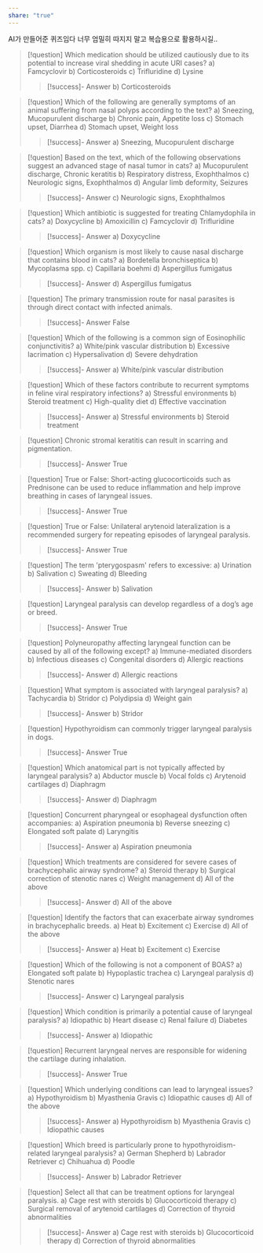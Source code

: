```yaml
---
share: "true"
---
```

AI가 만들어준 퀴즈임다
너무 엄밀히 따지지 말고 복습용으로 활용하시길..

> [!question] Which medication should be utilized cautiously due to its potential to increase viral shedding in acute URI cases?
> a) Famcyclovir
> b) Corticosteroids
> c) Trifluridine
> d) Lysine
>> [!success]- Answer
>> b) Corticosteroids

> [!question] Which of the following are generally symptoms of an animal suffering from nasal polyps according to the text?
> a) Sneezing, Mucopurulent discharge
> b) Chronic pain, Appetite loss
> c) Stomach upset, Diarrhea
> d) Stomach upset, Weight loss
>> [!success]- Answer
>> a) Sneezing, Mucopurulent discharge

> [!question] Based on the text, which of the following observations suggest an advanced stage of nasal tumor in cats?
> a) Mucopurulent discharge, Chronic keratitis
> b) Respiratory distress, Exophthalmos
> c) Neurologic signs, Exophthalmos
> d) Angular limb deformity, Seizures
>> [!success]- Answer
>> c) Neurologic signs, Exophthalmos

> [!question] Which antibiotic is suggested for treating Chlamydophila in cats?
> a) Doxycycline
> b) Amoxicillin
> c) Famcyclovir
> d) Trifluridine
>> [!success]- Answer
>> a) Doxycycline


> [!question] Which organism is most likely to cause nasal discharge that contains blood in cats?
> a) Bordetella bronchiseptica
> b) Mycoplasma spp.
> c) Capillaria boehmi
> d) Aspergillus fumigatus
>> [!success]- Answer
>> d) Aspergillus fumigatus

> [!question] The primary transmission route for nasal parasites is through direct contact with infected animals.
>> [!success]- Answer
>> False

> [!question] Which of the following is a common sign of Eosinophilic conjunctivitis?
> a) White/pink vascular distribution
> b) Excessive lacrimation
> c) Hypersalivation
> d) Severe dehydration
>> [!success]- Answer
>> a) White/pink vascular distribution

> [!question] Which of these factors contribute to recurrent symptoms in feline viral respiratory infections?
> a) Stressful environments
> b) Steroid treatment
> c) High-quality diet
> d) Effective vaccination
>> [!success]- Answer
>> a) Stressful environments
>> b) Steroid treatment

> [!question] Chronic stromal keratitis can result in scarring and pigmentation.
>> [!success]- Answer
>> True



> [!question] True or False: Short-acting glucocorticoids such as Prednisone can be used to reduce inflammation and help improve breathing in cases of laryngeal issues.
>> [!success]- Answer
>> True

> [!question] True or False: Unilateral arytenoid lateralization is a recommended surgery for repeating episodes of laryngeal paralysis.
>> [!success]- Answer
>> True




> [!question] The term 'pterygospasm' refers to excessive:
> a) Urination
> b) Salivation
> c) Sweating
> d) Bleeding
>> [!success]- Answer
>> b) Salivation

> [!question] Laryngeal paralysis can develop regardless of a dog’s age or breed.
>> [!success]- Answer
>> True

> [!question] Polyneuropathy affecting laryngeal function can be caused by all of the following except?
> a) Immune-mediated disorders
> b) Infectious diseases
> c) Congenital disorders
> d) Allergic reactions
>> [!success]- Answer
>> d) Allergic reactions

> [!question] What symptom is associated with laryngeal paralysis?
> a) Tachycardia
> b) Stridor
> c) Polydipsia
> d) Weight gain
>> [!success]- Answer
>> b) Stridor

> [!question] Hypothyroidism can commonly trigger laryngeal paralysis in dogs.
>> [!success]- Answer
>> True

> [!question] Which anatomical part is not typically affected by laryngeal paralysis?
> a) Abductor muscle
> b) Vocal folds
> c) Arytenoid cartilages
> d) Diaphragm
>> [!success]- Answer
>> d) Diaphragm

> [!question] Concurrent pharyngeal or esophageal dysfunction often accompanies:
> a) Aspiration pneumonia
> b) Reverse sneezing
> c) Elongated soft palate
> d) Laryngitis
>> [!success]- Answer
>> a) Aspiration pneumonia

> [!question] Which treatments are considered for severe cases of brachycephalic airway syndrome?
> a) Steroid therapy
> b) Surgical correction of stenotic nares
> c) Weight management
> d) All of the above
>> [!success]- Answer
>> d) All of the above

> [!question] Identify the factors that can exacerbate airway syndromes in brachycephalic breeds.
> a) Heat
> b) Excitement
> c) Exercise
> d) All of the above
>> [!success]- Answer
>> a) Heat
>> b) Excitement
>> c) Exercise

> [!question] Which of the following is not a component of BOAS?
> a) Elongated soft palate
> b) Hypoplastic trachea
> c) Laryngeal paralysis
> d) Stenotic nares
>> [!success]- Answer
>> c) Laryngeal paralysis

> [!question] Which condition is primarily a potential cause of laryngeal paralysis?
> a) Idiopathic
> b) Heart disease
> c) Renal failure
> d) Diabetes
>> [!success]- Answer
>> a) Idiopathic

> [!question] Recurrent laryngeal nerves are responsible for widening the cartilage during inhalation.
>> [!success]- Answer
>> True

> [!question] Which underlying conditions can lead to laryngeal issues?
> a) Hypothyroidism
> b) Myasthenia Gravis
> c) Idiopathic causes
> d) All of the above
>> [!success]- Answer
>> a) Hypothyroidism
>> b) Myasthenia Gravis
>> c) Idiopathic causes

> [!question] Which breed is particularly prone to hypothyroidism-related laryngeal paralysis?
> a) German Shepherd
> b) Labrador Retriever
> c) Chihuahua
> d) Poodle
>> [!success]- Answer
>> b) Labrador Retriever

> [!question] Select all that can be treatment options for laryngeal paralysis.
> a) Cage rest with steroids
> b) Glucocorticoid therapy
> c) Surgical removal of arytenoid cartilages
> d) Correction of thyroid abnormalities
>> [!success]- Answer
>> a) Cage rest with steroids
>> b) Glucocorticoid therapy
>> d) Correction of thyroid abnormalities

